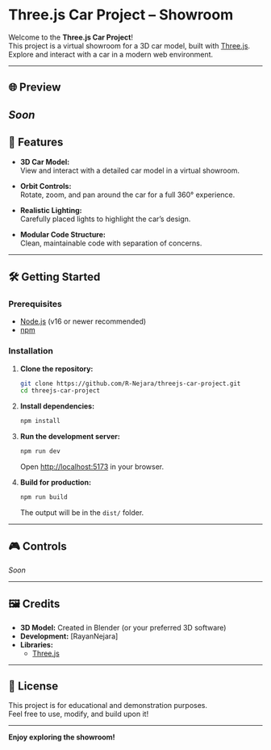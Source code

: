 # Three.js Car Project – Showroom

Welcome to the **Three.js Car Project**!  
This project is a virtual showroom for a 3D car model, built with [Three.js](https://threejs.org/).  
Explore and interact with a car in a modern web environment.

---

## 🌐 Preview

<!-- Add your live demo link here if available -->

## _Soon_

<!-- [Live Demo](https://your-demo-link.com) -->

## 🚗 Features

- **3D Car Model:**  
  View and interact with a detailed car model in a virtual showroom.

- **Orbit Controls:**  
  Rotate, zoom, and pan around the car for a full 360° experience.

- **Realistic Lighting:**  
  Carefully placed lights to highlight the car’s design.

- **Modular Code Structure:**  
  Clean, maintainable code with separation of concerns.

---

## 🛠️ Getting Started

### Prerequisites

- [Node.js](https://nodejs.org/) (v16 or newer recommended)
- [npm](https://www.npmjs.com/)

### Installation

1. **Clone the repository:**

   ```bash
   git clone https://github.com/R-Nejara/threejs-car-project.git
   cd threejs-car-project
   ```

2. **Install dependencies:**

   ```bash
   npm install
   ```

3. **Run the development server:**

   ```bash
   npm run dev
   ```

   Open [http://localhost:5173](http://localhost:5173) in your browser.

4. **Build for production:**
   ```bash
   npm run build
   ```
   The output will be in the `dist/` folder.

---

## 🎮 Controls

<!-- - **Rotate:** Left mouse button drag
- **Zoom:** Mouse wheel scroll
- **Pan:** Right mouse button drag -->

_Soon_

---

## 🖼️ Credits

- **3D Model:** Created in Blender (or your preferred 3D software)
- **Development:** [RayanNejara]
- **Libraries:**
  - [Three.js](https://threejs.org/)

---

## 📄 License

This project is for educational and demonstration purposes.  
Feel free to use, modify, and build upon it!

---

**Enjoy exploring the showroom!**
